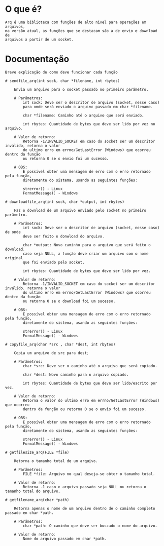 # O que é?
	Arq é uma biblioteca com funções de alto nivel para operações em arquivos,
	na versão atual, as funções que se destacam são a de envio e download de 
	arquivos a partir de um socket.

# Documentação
	Breve explicação de como deve funcionar cada função

	# sendfile_arq(int sock, char *filename, int rbytes)

		Envia um arquivo para o socket passado no primeiro parâmetro.

		# Parâmetros:
			int sock: Deve ser o descritor de arquivo (socket, nesse caso)
			para onde será enviado o arquivo passado em char *filename.

			char *filename: Caminho até o arquivo que será enviado.

			int rbytes: Quantidade de bytes que deve ser lido por vez no arquivo.

		# Valor de retorno:
			Retorna -1/INVALID_SOCKET em caso do socket ser um descritor inválido, retorna o valor
			do ultimo erro em errno/GetLastError (Windows) que ocorreu dentro da função
			ou retorna 0 se o envio foi um sucesso.

		# OBS:
			É possível obter uma mensagem de erro com o erro retornado pela função,
			diretamente do sistema, usando as seguintes funções:
			
			strerror() - Linux
			FormatMessage() - Windows

	# downloadfile_arq(int sock, char *output, int rbytes)

		Faz o download de um arquivo enviado pelo socket no primeiro parâmetro.

		# Parâmetros:
			int sock: Deve ser o descritor de arquivo (socket, nesse caso) de onde
			deve ser feito o donwload do arquivo.

			char *output: Novo caminho para o arquivo que será feito o download,
			caso seja NULL, a função deve criar um arquivo com o nome original
			que foi enviado pelo socket.

			int rbytes: Quantidade de bytes que deve ser lido por vez.

		# Valor de retorno:
			Retorna -1/INVALID_SOCKET em caso do socket ser um descritor inválido, retorna o valor
			do ultimo erro em errno/GetLastError (Windows) que ocorreu dentro da função
			ou retorna 0 se o download foi um sucesso.

		# OBS:
			É possível obter uma mensagem de erro com o erro retornado pela função,
			diretamente do sistema, usando as seguintes funções:
			
			strerror() - Linux
			FormatMessage() - Windows

	# copyfile_arq(char *src , char *dest, int rbytes)

		Copia um arquivo de src para dest;

		# Parâmetros:
			char *src: Deve ser o caminho até o arquivo que será copiado.

			char *dest: Novo caminho para o arquivo copiado.

			int rbytes: Quantidade de bytes que deve ser lido/escrito por vez.

		# Valor de retorno:
			Retorna o valor do ultimo erro em errno/GetLastError (Windows) que ocorreu 
			dentro da função ou retorna 0 se o envio foi um sucesso.

		# OBS:
			É possível obter uma mensagem de erro com o erro retornado pela função,
			diretamente do sistema, usando as seguintes funções:
			
			strerror() - Linux
			FormatMessage() - Windows

	# getfilesize_arq(FILE *file)

		Retorna o tamanho total de um arquivo.

		# Parâmetros:
			FILE *file: Arquivo no qual deseja-se obter o tamanho total.

		# Valor de retorno:
			Retorna -1 caso o arquivo passado seja NULL ou retorna o tamanho total do arquivo.

	# getfilename_arq(char *path)

		Retorna apenas o nome de um arquivo dentro de o caminho completo passado em char *path.

		# Parâmetros:
			char *path: O caminho que deve ser buscado o nome do arquivo.

		# Valor de retorno:
			Nome do arquivo passado em char *path.